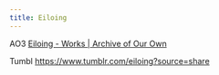 ```yaml
---
title: Eiloing
---
```

AO3  [Eiloing - Works | Archive of Our Own](https://archiveofourown.org/users/Eiloing/works)

Tumbl  https://www.tumblr.com/eiloing?source=share

